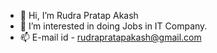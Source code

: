 - 👋 Hi, I’m Rudra Pratap Akash
- 👀 I’m interested in doing Jobs in IT Company.
- 📫 E-mail id - rudrapratapakash@gmail.com



<!---
Rudrapratapakash/Rudrapratapakash is a ✨ special ✨ repository because its `README.md` (this file) appears on your GitHub profile.
You can click the Preview link to take a look at your changes.
--->
